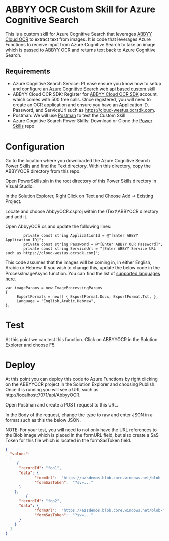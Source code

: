 # ABBYY OCR Custom Skill for Azure Cognitive Search

This is a custom skill for Azure Cognitive Search that leverages [ABBYY Cloud OCR](https://www.ocrsdk.com/) to extract text from images.  It is code that leverages Azure Functions to receive input from Azure Cognitive Search to take an image which is passed to ABBYY OCR and returns text back to Azure Cognitive Search.

## Requirements
* Azure Cognitive Search Service: PLease ensure you know how to setup and configure an [Azure Cognitive Search web api based custom skill](https://docs.microsoft.com/en-us/azure/search/cognitive-search-custom-skill-web-api)
* ABBYY Cloud OCR SDK: Register for [ABBYY Cloud OCR SDK](https://www.ocrsdk.com/) account, which comes with 500 free calls.  Once registered, you will need to create an OCR application and ensure you have an Application ID, Password, and ServiceUrl such as https://cloud-westus.ocrsdk.com.
* Postman:  We will use [Postman](https://www.postman.com/downloads/) to test the Custom Skill
* Azure Cognitive Search Power Skills: Download or Clone the [Power Skills](https://github.com/Azure-Samples/azure-search-power-skills) repo 

# Configuration

Go to the location where you downloaded the Azure Cognitive Search Power Skills and find the Text directory.  Within this directory, copy the ABBYYOCR directory from this repo.

Open PowerSkills.sln in the root directory of this Power Skills directory in Visual Studio.  

In the Solution Explorer, Right Click on Text and Choose Add -> Existing Project.

Locate and choose AbbyyOCR.csproj within the \Text\ABBYOCR directory and add it.  

Open AbbyyOCR.cs and update the following lines:

```code
        private const string ApplicationId = @"[Enter ABBYY Application ID]";
        private const string Password = @"[Enter ABBYY OCR Password]";
        private const string ServiceUrl = "[Enter ABBYY Service URL such as https://cloud-westus.ocrsdk.com]";
```

This code assumes that the images will be coming in, in either English, Arabic or Hebrew.  If you wish to change this, update the below code in the ProcessImageAsync function. You can find the list of [supported languages here](https://www.ocrsdk.com/documentation/specifications/recognition-languages/).

```code
var imageParams = new ImageProcessingParams
{
     ExportFormats = new[] { ExportFormat.Docx, ExportFormat.Txt, },
     Language = "English,Arabic,Hebrew",
};
```


# Test

At this point we can test this function.  Click on ABBYYOCR in the Solution Explorer and choose F5.


# Deploy

At this point you can deploy this code to Azure Functions by right clicking on the ABBYYOCR project in the Solution Explorer and choosing Publish. Once it is running you will see a URL such as http://localhost:7071/api/AbbyyOCR.

Open Postman and create a POST request to this URL.

In the Body of the request, change the type to raw and enter JSON in a format such as this the below JSON.

NOTE: For your test, you will need to not only have the URL references to the Blob image which is placed in the formURL field, but also create a SaS Token for this file which is located in the formSasToken field.

```json
{
  "values": 
  [
     {
      "recordId": "foo1",
      "data": { 
             "formUrl":  "https://azsdemos.blob.core.windows.net/blob-files/image1.JPG",
             "formSasToken":  "?sv=..."
      }
    },
         {
      "recordId": "foo2",
      "data": { 
             "formUrl":  "https://azsdemos.blob.core.windows.net/blob-files/image2.JPG",
             "formSasToken":  "?sv=..."
      }
    }
  ]
}
```




